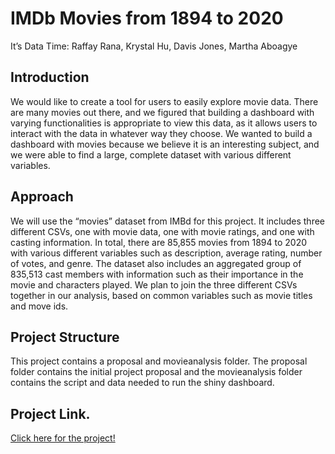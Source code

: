 IMDb Movies from 1894 to 2020
================
It’s Data Time: Raffay Rana, Krystal Hu, Davis Jones, Martha Aboagye

## Introduction

We would like to create a tool for users to easily explore movie data.
There are many movies out there, and we figured that building a
dashboard with varying functionalities is appropriate to view this data,
as it allows users to interact with the data in whatever way they
choose. We wanted to build a dashboard with movies because we believe it
is an interesting subject, and we were able to find a large, complete
dataset with various different variables.

## Approach

We will use the “movies” dataset from IMBd for this project. It includes
three different CSVs, one with movie data, one with movie ratings, and
one with casting information. In total, there are 85,855 movies from
1894 to 2020 with various different variables such as description,
average rating, number of votes, and genre. The dataset also includes an
aggregated group of 835,513 cast members with information such as their
importance in the movie and characters played. We plan to join the three
different CSVs together in our analysis, based on common variables such
as movie titles and move ids.

## Project Structure

This project contains a proposal and movieanalysis folder. The proposal folder 
contains the initial project proposal and the movieanalysis folder contains
the script and data needed to run the shiny dashboard. 

## Project Link.

[Click here for the project!](https://abmartha.shinyapps.io/movieanalysis/)
